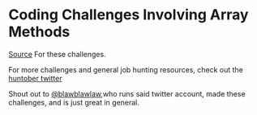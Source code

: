 # Coding Challenges Involving Array Methods

[Source](https://blog.barbaralaw.me/huntober-2022-day-8) For these challenges.

For more challenges and general job hunting resources, check out the [huntober twitter](https://twitter.com/huntoberTweets?s=20&t=YNu8mWa9Ux8RdoWwAzTHIA)

Shout out to [@blawblawlaw](https://twitter.com/blawblawlaw),who runs said twitter account, made these challenges, and is  just great in general.
